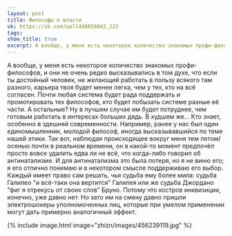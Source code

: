 ```yaml
---
layout: post
title: Философы и власти
vk: https://vk.com/wall498858042_223
tags: 
show_title: true
excerpt: А вообще, у меня есть некоторое количество знакомых профи-философов, и они не очень редко высказывались в том духе, что если ты достойный человек, не желающий работать в пользу всякого там разного, карьера твоя будет менее легка, чем у тех, кто на всё согласен. Почти любая система будет рада поддержать и промотировать тех философов, кто будет лобызать системе разные её части. А остальные?
---
```

А вообще, у меня есть некоторое количество знакомых профи-философов, и они не очень редко высказывались в том духе, что если ты достойный человек, не желающий работать в пользу всякого там разного, карьера твоя будет менее легка, чем у тех, кто на всё согласен. Почти любая система будет рада поддержать и промотировать тех философов, кто будет лобызать системе разные её части. А остальные? Ну в лучшем случае им будет потруднее, чем готовым работать в интересах больших дядь. В худшем же... Кто знает, особенно в здешней современности. Например, ранее у нас был один единомышленник, молодой философ, иногда высказывавшийся по теме нашей этики. Так вот, наблюдая происходящее вокруг меня тем летом/осенью почти в реальном времени, он в какой-то момент предпочёл просто вовсе удалить едва ли не всё, что когда-либо говорил об антинатализме. И для антинатализма это была потеря, но я не виню его; я его отлично понимаю и в некотором смысле поддерживаю его выбор. Каждый имеет право сам решать, чья судьба ему более мила: судьба Галилео "и всё-таки она вертится" Галилея или же судьба Джордано "фиг я отрекусь от своих слов" Бруно. Потому что костров инквизиции, конечно, уже давно нет. Но зато им на смену давно пришли электрошокеры уполномоченных лиц, которые при умелом применении могут дать примерно аналогичный эффект.

{% include image.html image="zhizn/images/456239119.jpg" %}